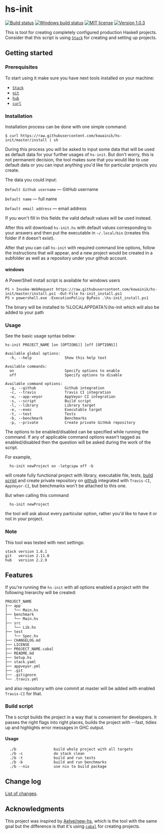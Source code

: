 # hs-init

[![Build status](https://secure.travis-ci.org/kowainik/hs-init.svg)](http://travis-ci.org/kowainik/hs-init)
[![Windows build status](https://ci.appveyor.com/api/projects/status/github/kowainik/hs-init?branch=master&svg=true)](https://ci.appveyor.com/project/kowainik/hs-init)
[![MIT license](https://img.shields.io/badge/license-MIT-blue.svg)](https://github.com/kowainik/hs-init/blob/master/LICENSE)
[![Version 1.0.3](https://img.shields.io/badge/version-v1.0.3-fabfff.svg)](https://github.com/kowainik/hs-init/blob/master/CHANGELOG.md)

This is tool for creating completely configured production Haskell projects.
Consider that this script is using [`Stack`](http://haskellstack.org) for
creating and setting up projects.

## Getting started

### Prerequisites

To start using it make sure you have next tools installed on your machine:
* [`Stack`](http://haskellstack.org)
* [`git`](https://git-scm.com)
* [`hub`](https://github.com/github/hub)
* [`curl`](https://curl.haxx.se)

### Installation

Installation process can be done with one simple command:

    $ curl https://raw.githubusercontent.com/kowainik/hs-init/master/install | sh

During this process you will be asked to input some data that will be used as default
data for your further usages of `hs-init`. But don't worry, this is not permanent
decision, the tool makes sure that you would like to use default data or you can
input anything you'd like for particular projects you create.

The data you could input:

`Default Github username` — GitHub username

`Default name` — full name

`Default email address` — email address


If you won't fill in this fields the valid default values will be used instead.

After this will download `hs-init.hs` with default values corresponding to your
answers and then put the executable in `~/.local/bin` (creates this folder if
it doesn't exist).

After that you can call `hs-init` with required command line options, follow
the instructions that will appear, and a new project would be created in a subfolder
as well as a repository under your github account.

#### windows
A PowerShell install script is available for windows users

    PS > Invoke-WebRequest https://raw.githubusercontent.com/kowainik/hs-init/master/install.ps1 -Out-File hs-init_install.ps1
    PS > powershell.exe -ExecutionPolicy ByPass .\hs-init_install.ps1

The binary will be installed to %LOCALAPPDATA%\hs-init which will also be added to your path

### Usage

See the basic usage syntax below:

```
hs-init PROJECT_NAME [on [OPTIONS]] [off [OPTIONS]]

Available global options:
  -h, --help               Show this help text

Available commands:
  on                       Specify options to enable
  off                      Specify options to disable

Available command options:
  -g, --github             Github integration
  -c, --travis             Travis CI integration
  -w, --app-veyor          AppVeyor CI integration
  -s, --script             Build script
  -l, --library            Library target
  -e, --exec               Executable target
  -t, --test               Tests
  -b, --benchmark          Benchmarks
  -p, --private            Create private GitHub repository
```

The options to be enabled/disabled can be specified while running the command.
If any of applicable command options wasn't tagged as enabled/disabled then
the question will be asked during the work of the script.

For example,

```
  hs-init newProject on -letgcspw off -b
```
will create fully functional project with library, executable file, tests,
[build script](#build-script) and create private repository on [github](https://github.com)
integrated with `Travis-CI`, `AppVeyor-CI`, but benchmarks won't be attached to this one.

But when calling this command

```
  hs-init newProject
```

the tool will ask about every particular option, rather you'd like to have it
or not in your project.

### Note

This tool was tested with next settings:

    stack version 1.6.1
    git   version 2.11.0
    hub   version 2.2.9

## Features

If you're running the `hs-init` with all options enabled a project with the following
hierarchy will be created:

```
PROJECT_NAME
├── app
│   └── Main.hs
├── benchmark
│   └── Main.hs
├── src
│   └── Lib.hs
├── test
│   └── Spec.hs
├── CHANGELOG.md
├── LICENSE
├── PROJECT_NAME.cabal
├── README.md
├── Setup.hs
├── stack.yaml
├── appveyor.yml
├── .git
├── .gitignore
└── .travis.yml
```
and also repository with one commit at master will be added with enabled `Travis-CI` for that.

### Build script

The `b` script builds the project in a way that is convenient for developers.
It passes the right flags into right places, builds the project with --fast,
tidies up and highlights error messages in GHC output.

#### Usage

```
  ./b                 build whole project with all targets
  ./b -c              do stack clean
  ./b -t              build and run tests
  ./b -b              build and run benchmarks
  ./b --nix           use nix to build package
```

## Change log

[List of changes](https://github.com/kowainik/hs-init/blob/master/CHANGELOG.md).

## Acknowledgments

This project was inspired by [Aelve/new-hs](https://github.com/aelve/new-hs#readme),
which is the tool with the same goal but the difference is that it's using
[`cabal`](https://www.haskell.org/cabal/) for creating projects.
